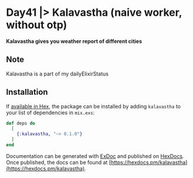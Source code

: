 # Day41 |> Kalavastha (naive worker, without otp)

**Kalavastha gives you weather report of different cities**

## Note
Kalavastha is a part of my dailyElixirStatus

## Installation

If [available in Hex](https://hex.pm/docs/publish), the package can be installed
by adding `kalavastha` to your list of dependencies in `mix.exs`:

```elixir
def deps do
  [
    {:kalavastha, "~> 0.1.0"}
  ]
end
```

Documentation can be generated with [ExDoc](https://github.com/elixir-lang/ex_doc)
and published on [HexDocs](https://hexdocs.pm). Once published, the docs can
be found at [https://hexdocs.pm/kalavastha](https://hexdocs.pm/kalavastha).

